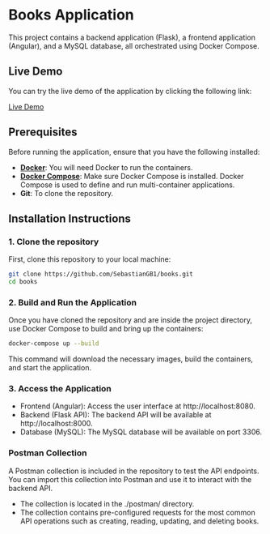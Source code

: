 # Books Application

This project contains a backend application (Flask), a frontend application (Angular), and a MySQL database, all orchestrated using Docker Compose.

## Live Demo

You can try the live demo of the application by clicking the following link:

[Live Demo](http://129.146.172.208:8080)

## Prerequisites

Before running the application, ensure that you have the following installed:

- **[Docker](https://www.docker.com/products/docker-desktop)**: You will need Docker to run the containers.
- **[Docker Compose](https://docs.docker.com/compose/install/)**: Make sure Docker Compose is installed. Docker Compose is used to define and run multi-container applications.
- **Git**: To clone the repository.

## Installation Instructions

### 1. Clone the repository

First, clone this repository to your local machine:

```bash
git clone https://github.com/SebastianGB1/books.git
cd books
```

### 2. Build and Run the Application

Once you have cloned the repository and are inside the project directory, use Docker Compose to build and bring up the containers:

```bash
docker-compose up --build
```
This command will download the necessary images, build the containers, and start the application.

### 3. Access the Application
- Frontend (Angular): Access the user interface at http://localhost:8080.
- Backend (Flask API): The backend API will be available at http://localhost:8000.
- Database (MySQL): The MySQL database will be available on port 3306.

### Postman Collection
A Postman collection is included in the repository to test the API endpoints. You can import this collection into Postman and use it to interact with the backend API.

- The collection is located in the ./postman/ directory.
- The collection contains pre-configured requests for the most common API operations such as creating, reading, updating, and deleting books.